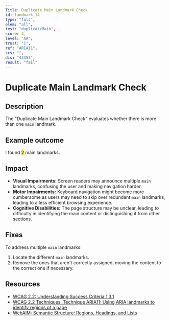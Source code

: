 ```yaml
---
Title: Duplicate Main Landmark Check
id: landmark_14
type: "fals",
elem: "all",
test: "duplicateMain",
score: 4,
level: "AA",
trust: "1",
ref: "ARIA11",
scs: "",
dis: "43353",
result: "fail"
---
```


# Duplicate Main Landmark Check

## Description

The "Duplicate Main Landmark Check" evaluates whether there is more than one <code>main</code> landmark.

## Example outcome

I found <mark>2</mark> main landmarks.

## Impact

- **Visual Impairments:** Screen readers may announce multiple <code>main</code> landmarks, confusing the user and making navigation harder.
- **Motor Impairments:** Keyboard navigation might become more cumbersome as users may need to skip over redundant <code>main</code> landmarks, leading to a less efficient browsing experience.
- **Cognitive Disabilities:** The page structure may be unclear, leading to difficulty in identifying the main content or distinguishing it from other sections.

## Fixes

To address multiple <code>main</code> landmarks:

1. Locate the different <code>main</code> landmarks.
2. Remove the ones that aren't correctly assigned, moving the content to the correct one if necessary.

## Resources

- [WCAG 2.2: Understanding Success Criteria 1.3.1](https://www.w3.org/WAI/WCAG22/Understanding/info-and-relationships)
- [WCAG 2.2 Techniques: Technique ARIA11: Using ARIA landmarks to identify regions of a page](https://www.w3.org/WAI/WCAG22/Techniques/aria/ARIA11)
- [WebAIM: Semantic Structure: Regions, Headings, and Lists](https://webaim.org/techniques/semanticstructure/)
